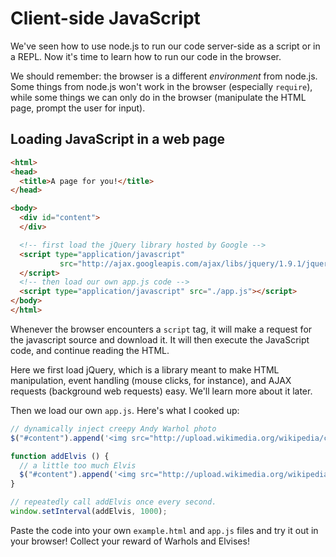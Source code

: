 # Client-side JavaScript

We've seen how to use node.js to run our code server-side as a script
or in a REPL. Now it's time to learn how to run our code in the
browser.

We should remember: the browser is a different *environment* from
node.js. Some things from node.js won't work in the browser
(especially `require`), while some things we can only do in the
browser (manipulate the HTML page, prompt the user for input).

## Loading JavaScript in a web page

```html
<html>
<head>
  <title>A page for you!</title>
</head>

<body>
  <div id="content">
  </div>

  <!-- first load the jQuery library hosted by Google -->
  <script type="application/javascript"
           src="http://ajax.googleapis.com/ajax/libs/jquery/1.9.1/jquery.min.js">
  </script>
  <!-- then load our own app.js code -->
  <script type="application/javascript" src="./app.js"></script>
</body>
</html>                              
```

Whenever the browser encounters a `script` tag, it will make a request
for the javascript source and download it. It will then execute the
JavaScript code, and continue reading the HTML.

Here we first load jQuery, which is a library meant to make HTML
manipulation, event handling (mouse clicks, for instance), and AJAX
requests (background web requests) easy. We'll learn more about it
later.

Then we load our own `app.js`. Here's what I cooked up:

```javascript
// dynamically inject creepy Andy Warhol photo
$("#content").append('<img src="http://upload.wikimedia.org/wikipedia/commons/2/2b/Andy_Warhol_by_Jack_Mitchell.jpg">');

function addElvis () {
  // a little too much Elvis
  $("#content").append('<img src="http://upload.wikimedia.org/wikipedia/en/b/be/Eight_Elvises.jpg">');
}

// repeatedly call addElvis once every second.
window.setInterval(addElvis, 1000);
```

Paste the code into your own `example.html` and `app.js` files and try
it out in your browser! Collect your reward of Warhols and Elvises!
